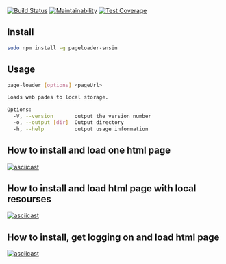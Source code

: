 [![Build Status](https://travis-ci.org/snsin/project-lvl3-s394.svg?branch=master)](https://travis-ci.org/snsin/project-lvl3-s394) [![Maintainability](https://api.codeclimate.com/v1/badges/e127a249ea84696d485e/maintainability)](https://codeclimate.com/github/snsin/project-lvl3-s394/maintainability) [![Test Coverage](https://api.codeclimate.com/v1/badges/e127a249ea84696d485e/test_coverage)](https://codeclimate.com/github/snsin/project-lvl3-s394/test_coverage)

## Install
```bash
sudo npm install -g pageloader-snsin
```
## Usage

```bash
page-loader [options] <pageUrl>

Loads web pades to local storage.

Options:
  -V, --version       output the version number
  -o, --output [dir]  Output directory
  -h, --help          output usage information
```

## How to install and load one html page
[![asciicast](https://asciinema.org/a/F2v654EZ0XCgfz1J6PWqm0gIO.svg)](https://asciinema.org/a/F2v654EZ0XCgfz1J6PWqm0gIO)

## How to install and load html page with local resourses
[![asciicast](https://asciinema.org/a/gKdZPBUM0Wop0Dnt5M4EL9qJb.svg)](https://asciinema.org/a/gKdZPBUM0Wop0Dnt5M4EL9qJb)

## How to install, get logging on and load html page
[![asciicast](https://asciinema.org/a/kvY8SguEorEBMiTi46Ox8CYxv.svg)](https://asciinema.org/a/kvY8SguEorEBMiTi46Ox8CYxv)